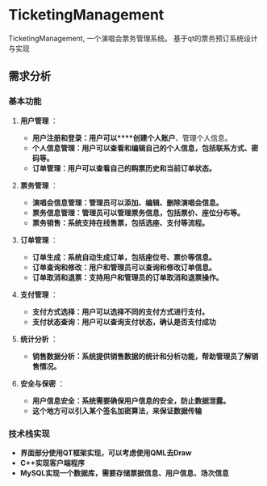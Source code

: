 # TicketingManagement

TicketingManagement, 一个演唱会票务管理系统。 基于qt的票务预订系统设计与实现

## 需求分析

### 基本功能

1. **用户管理** ：

   * **用户注册和登录：用户可以****创建个人账户**、管理个人信息。
   * **个人信息管理：用户可以查看和编辑自己的个人信息，包括联系方式、密码等。**
   * **订单管理：用户可以查看自己的购票历史和当前订单状态。**
2. **票务管理** ：

   * **演唱会信息管理：管理员可以添加、编辑、删除演唱会信息。**
   * **票务信息管理：管理员可以管理票务信息，包括票价、座位分布等。**
   * **票务销售：系统支持在线售票，包括选座、支付等流程。**
3. **订单管理** ：

   * **订单生成：系统自动生成订单，包括座位号、票价等信息。**
   * **订单查询和修改：用户和管理员可以查询和修改订单信息。**
   * **订单取消和退票：支持用户和管理员的订单取消和退票操作。**
4. **支付管理** ：

   * **支付方式选择：用户可以选择不同的支付方式进行支付。**
   * **支付状态查询：用户可以查询支付状态，确认是否支付成功**
5. **统计分析** ：

   * **销售数据分析：系统提供销售数据的统计和分析功能，帮助管理员了解销售情况。**
6. **安全与保密** ：

   * **用户信息安全：系统需要确保用户信息的安全，防止数据泄露。**
   * **这个地方可以引入某个签名加密算法，来保证数据传输**

### 技术栈实现

* **界面部分使用QT框架实现，可以考虑使用QML去Draw**
* **C++实现客户端程序**
* **MySQL实现一个数据库，需要存储票据信息、用户信息、场次信息**
